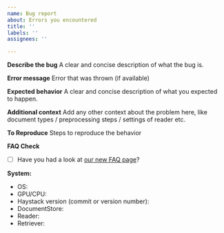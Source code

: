 ```yaml
---
name: Bug report
about: Errors you encountered
title: ''
labels: ''
assignees: ''

---
```


**Describe the bug**
A clear and concise description of what the bug is.

**Error message**
Error that was thrown (if available)

**Expected behavior**
A clear and concise description of what you expected to happen.

**Additional context**
Add any other context about the problem here, like document types / preprocessing steps / settings of reader etc.

**To Reproduce**
Steps to reproduce the behavior

**FAQ Check**
- [ ] Have you had a look at [our new FAQ page](https://docs.haystack.deepset.ai/docs/faq)?

**System:**
 - OS: 
 - GPU/CPU:
 - Haystack version (commit or version number): 
 - DocumentStore:
 - Reader:
 - Retriever:
